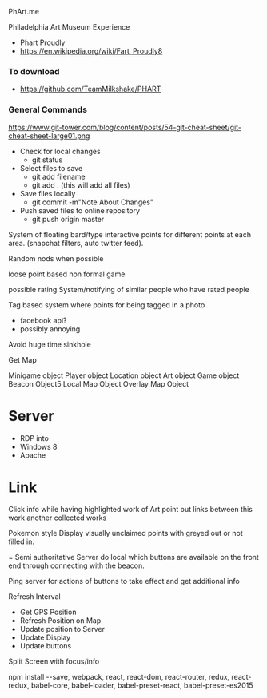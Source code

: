 PhArt.me

Philadelphia Art Museum Experience
  - Phart Proudly
  - https://en.wikipedia.org/wiki/Fart_Proudly8

### To download
  * https://github.com/TeamMilkshake/PHART

### General Commands
https://www.git-tower.com/blog/content/posts/54-git-cheat-sheet/git-cheat-sheet-large01.png
  * Check for local changes
    * git status
  * Select files to save
    * git add filename
    * git add . (this will add all files)
  * Save files locally
    * git commit -m"Note About Changes"
  * Push saved files to online repository
    * git push origin master


System of floating bard/type interactive points for different points at each area. (snapchat filters, auto twitter feed).

Random nods when possible

loose point based non formal game

possible rating System/notifying of similar people who have rated people

Tag based system where points for being tagged in a photo
  - facebook api?
  - possibly annoying

Avoid huge time sinkhole


Get Map

Minigame object
Player object
Location object
Art object
Game object
Beacon Object5
Local Map Object
Overlay Map Object


# Server
* RDP into
* Windows 8
* Apache

# Link
Click info while having highlighted work of Art
  point out links between this work another collected works

Pokemon style
  Display visually unclaimed points with greyed out or not filled in.

=
Semi authoritative Server
do local which buttons are available on the front end through connecting with the beacon.

Ping server for actions of buttons to take effect and get additional info

Refresh Interval
  * Get GPS Position
  * Refresh Position on Map
  * Update position to Server
  * Update Display
  * Update buttons

Split Screen
  with focus/info



  npm install --save, webpack, react, react-dom, react-router, redux, react-redux, babel-core, babel-loader, babel-preset-react, babel-preset-es2015
